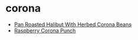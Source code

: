 # corona

 * [Pan Roasted Halibut With Herbed Corona Beans](../index/p/pan-roasted-halibut-with-herbed-corona-beans-51263770.json)
 * [Raspberry Corona Punch](../index/r/raspberry-corona-punch.json)
